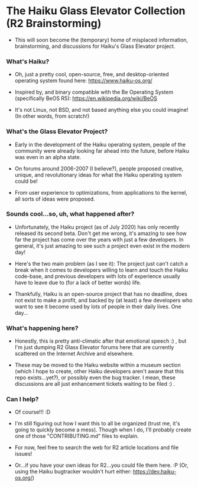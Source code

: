 # The Haiku Glass Elevator Collection (R2 Brainstorming)
* This will soon become the (temporary) home of misplaced information, brainstorming, and discussions for Haiku's Glass Elevator project.


### What's Haiku?
* Oh, just a pretty cool, open-source, free, and desktop-oriented operating system found here: https://www.haiku-os.org/

* Inspired by, and binary compatible with the Be Operating System (specifically BeOS R5): https://en.wikipedia.org/wiki/BeOS

* It's not Linux, not BSD, and not based anything else you could imagine! (In other words, from scratch!)


### What's the Glass Elevator Project?
* Early in the development of the Haiku operating system, people of the community were already looking far ahead into the future, before Haiku was even in an alpha state.

* On forums around 2006-2007 (I believe?), people proposed creative, unique, and revolutionary ideas for what the Haiku operating system could be!

* From user experience to optimizations, from applications to the kernel, all sorts of ideas were proposed.


### Sounds cool...so, uh, what happened after?
* Unfortunately, the Haiku project (as of July 2020) has only recently released its second beta. Don't get me wrong, it's amazing to see how far the project has come over the years with just a few developers. In general, it's just amazing to see such a project even exist in the modern day!

* Here's the two main problem (as I see it): The project just can't catch a break when it comes to developers willing to learn and touch the Haiku code-base, and previous developers with lots of experience usually have to leave due to (for a lack of better words) life.

* Thankfully, Haiku is an open-source project that has no deadline, does not exist to make a profit, and backed by (at least) a few developers who want to see it become used by lots of people in their daily lives. One day...

### What's happening here?
* Honestly, this is pretty anti-climatic after that emotional speech :) , but I'm just dumping R2 Glass Elevator forums here that are currently scattered on the Internet Archive and elsewhere.

* These may be moved to the Haiku website within a museum section (which I hope to create, other Haiku developers aren't aware that this repo exists...yet?), or possibly even the bug tracker. I mean, these discussions are all just enhancement tickets waiting to be filed :) .

### Can I help?
* Of course!!! :D

* I'm still figuring out how I want this to all be organized (trust me, it's going to quickly become a mess). Though when I do, I'll probably create one of those "CONTRIBUTING.md" files to explain.

* For now, feel free to search the web for R2 article locations and file issues!

* Or...if you have your own ideas for R2...you could file them here. :P (Or, using the Haiku bugtracker wouldn't hurt either: https://dev.haiku-os.org/)
